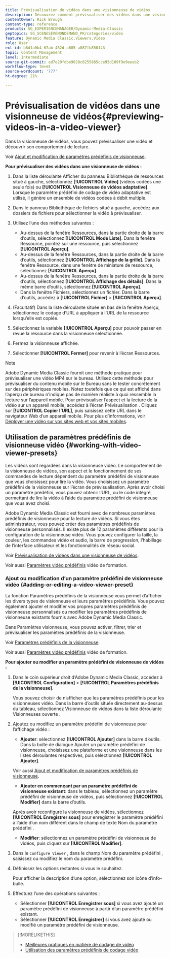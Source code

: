 ```yaml
---
title: Prévisualisation de vidéos dans une visionneuse de vidéos
description: Découvrez comment prévisualiser des vidéos dans une visionneuse de vidéos.
contentOwner: Rick Brough
content-type: reference
products: SG_EXPERIENCEMANAGER/Dynamic-Media-Classic
geptopics: SG_SCENESEVENONDEMAND_PK/categories/video
feature: Dynamic Media Classic,Viewers,Video
role: User
exl-id: b8d1a0b4-67ab-482d-a685-a087fb850143
topic: Content Management
level: Intermediate
source-git-commit: ad7e20fdbe9028c6255865cce95d109f9e9eeab2
workflow-type: tm+mt
source-wordcount: '777'
ht-degree: 21%

---
```


# Prévisualisation de vidéos dans une visionneuse de vidéos{#previewing-videos-in-a-video-viewer}

Dans la visionneuse de vidéos, vous pouvez prévisualiser une vidéo et découvrir son comportement de lecture.

Voir [Ajout et modification de paramètres prédéfinis de visionneuse](application-setup.md#adding_and_editing_viewer_presets).

**Pour prévisualiser des vidéos dans une visionneuse de vidéos :**

1. Dans la liste déroulante Afficher du panneau Bibliothèque de ressources situé à gauche, sélectionnez **[!UICONTROL Vidéo]** (vidéos codées une seule fois) ou **[!UICONTROL Visionneuse de vidéos adaptative]**. Lorsque le paramètre prédéfini de codage de vidéo adaptative est utilisé, il génère un ensemble de vidéos codées à débit multiple.
1. Dans le panneau Bibliothèque de fichiers situé à gauche, accédez aux dossiers de fichiers pour sélectionner la vidéo à prévisualiser.
1. Utilisez l’une des méthodes suivantes :

   * Au-dessus de la fenêtre Ressources, dans la partie droite de la barre d’outils, sélectionnez **[!UICONTROL Mode Liste]**. Dans la fenêtre Ressource, pointez sur une ressource, puis sélectionnez **[!UICONTROL Aperçu]**.
   * Au-dessus de la fenêtre Ressources, dans la partie droite de la barre d’outils, sélectionnez **[!UICONTROL Affichage de la grille]**. Dans la fenêtre Ressource, dans une fenêtre de miniature de ressource, sélectionnez **[!UICONTROL Aperçu]**.
   * Au-dessus de la fenêtre Ressources, dans la partie droite de la barre d’outils, sélectionnez **[!UICONTROL Affichage des détails]**. Dans la même barre d’outils, sélectionnez **[!UICONTROL Aperçu]**.
   * Dans la fenêtre Fichiers, sélectionnez un fichier. Dans la barre d’outils, accédez à **[!UICONTROL Fichier]** > **[!UICONTROL Aperçu]**.

1. (Facultatif) Dans la liste déroulante située en bas de la fenêtre Aperçu, sélectionnez le codage d’URL à appliquer à l’URL de la ressource lorsqu’elle est copiée.
1. Sélectionnez la variable **[!UICONTROL Aperçu]** pour pouvoir passer en revue la ressource dans la visionneuse sélectionnée.
1. Fermez la visionneuse affichée.
1. Sélectionner **[!UICONTROL Fermer]** pour revenir à l’écran Ressources.

>[!NOTE]
>
>Adobe Dynamic Media Classic fournit une méthode pratique pour prévisualiser une vidéo MP4 sur le bureau. Utilisez cette méthode pour prévisualiser du contenu mobile sur le Bureau sans le tester concrètement sur des périphériques mobiles. Notez toutefois que ce qui est affiché dans l’aperçu de bureau n’indique pas de manière réaliste à quoi ressemble la lecture sur l’appareil mobile. Pour prévisualiser l’aspect et la lecture de la vidéo sur un appareil mobile, accédez à l’écran Prévisualisation . Cliquez sur **[!UICONTROL Copier l’URL]**, puis saisissez cette URL dans le navigateur Web d’un appareil mobile. Pour plus d’informations, voir [Déployer une vidéo sur vos sites web et vos sites mobiles](deploying-video-websites-mobile-sites.md#deploying_video_to_your_websites_and_mobile_sites).

## Utilisation de paramètres prédéfinis de visionneuse vidéo {#working-with-video-viewer-presets}

Les vidéos sont regardées dans la visionneuse vidéo. Le comportement de la visionneuse de vidéos, son aspect et le fonctionnement de ses commandes de lecture dépendent du paramètre prédéfini de visionneuse que vous choisissez pour lire la vidéo. Vous choisissez un paramètre prédéfini de la visionneuse sur l’écran de prévisualisation. Après avoir choisi un paramètre prédéfini, vous pouvez obtenir l’URL, ou le code intégré, permettant de lire la vidéo à l’aide du paramètre prédéfini de visionneuse que vous avez choisi.

Adobe Dynamic Media Classic est fourni avec de nombreux paramètres prédéfinis de visionneuse pour la lecture de vidéos. Si vous êtes administrateur, vous pouvez créer des paramètres prédéfinis de visionneuse personnalisés. Il existe plus de 12 paramètres différents pour la configuration de la visionneuse vidéo. Vous pouvez configurer la taille, la couleur, les commandes vidéo et audio, la barre de progression, l’habillage de l’interface utilisateur et les fonctionnalités de réseau social.

Voir [Prévisualisation de vidéos dans une visionneuse de vidéos](previewing-videos-video-viewer.md#previewing_videos_in_a_video_viewer).

Voir aussi [Paramètres vidéo prédéfinis](https://s7d5.scene7.com/s7viewers/html5/VideoViewer.html?videoserverurl=https://s7d5.scene7.com/is/content/&amp;emailurl=https://s7d5.scene7.com/s7/emailFriend&amp;serverUrl=https://s7d5.scene7.com/is/image/&amp;config=Scene7SharedAssets/Universal_HTML5_Video&amp;contenturl=https://s7d5.scene7.com/skins/&amp;asset=S7tutorials/549_video-presets_converted%20renamed_Done-AVS) vidéo de formation.

### Ajout ou modification d’un paramètre prédéfini de visionneuse vidéo {#adding-or-editing-a-video-viewer-preset}

La fonction Paramètres prédéfinis de la visionneuse vous permet d’afficher les divers types de visionneuse et leurs paramètres prédéfinis. Vous pouvez également ajouter et modifier vos propres paramètres prédéfinis de visionneuse personnalisés ou modifier les paramètres prédéfinis de visionneuse existants fournis avec Adobe Dynamic Media Classic.

Dans Paramètres visionneuse, vous pouvez activer, filtrer, trier et prévisualiser les paramètres prédéfinis de la visionneuse.

Voir [Paramètres prédéfinis de la visionneuse](application-setup.md#viewer_presets).

Voir aussi [Paramètres vidéo prédéfinis](https://s7d5.scene7.com/s7viewers/html5/VideoViewer.html?videoserverurl=https://s7d5.scene7.com/is/content/&amp;emailurl=https://s7d5.scene7.com/s7/emailFriend&amp;serverUrl=https://s7d5.scene7.com/is/image/&amp;config=Scene7SharedAssets/Universal_HTML5_Video&amp;contenturl=https://s7d5.scene7.com/skins/&amp;asset=S7tutorials/549_video-presets_converted%20renamed_Done-AVS) vidéo de formation.

**Pour ajouter ou modifier un paramètre prédéfini de visionneuse de vidéos :**

1. Dans le coin supérieur droit d’Adobe Dynamic Media Classic, accédez à **[!UICONTROL Configuration]** > **[!UICONTROL Paramètres prédéfinis de la visionneuse]**.

   Vous pouvez choisir de n’afficher que les paramètres prédéfinis pour les visionneuses vidéo. Dans la barre d’outils située directement au-dessus du tableau, sélectionnez Visionneuse de vidéos dans la liste déroulante Visionneuses ouverte .

1. Ajoutez ou modifiez un paramètre prédéfini de visionneuse pour l’affichage vidéo :

   * **Ajouter**: sélectionnez **[!UICONTROL Ajouter]** dans la barre d’outils. Dans la boîte de dialogue Ajouter un paramètre prédéfini de visionneuse, choisissez une plateforme et une visionneuse dans les listes déroulantes respectives, puis sélectionnez **[!UICONTROL Ajouter]**.

   Voir aussi [Ajout et modification de paramètres prédéfinis de visionneuse](application-setup.md#adding_and_editing_viewer_presets).

   * **Ajouter en commençant par un paramètre prédéfini de visionneuse existant**: dans le tableau, sélectionnez un paramètre prédéfini de visionneuse de vidéos, puis sélectionnez **[!UICONTROL Modifier]** dans la barre d’outils.

   Après avoir reconfiguré la visionneuse de vidéos, sélectionnez **[!UICONTROL Enregistrer sous]** pour enregistrer le paramètre prédéfini à l’aide d’un nom différent dans le champ de texte Nom du paramètre prédéfini .

   * **Modifier**: sélectionnez un paramètre prédéfini de visionneuse de vidéos, puis cliquez sur **[!UICONTROL Modifier]**.

1. Dans le `Configure Viewer` , dans le champ Nom du paramètre prédéfini , saisissez ou modifiez le nom du paramètre prédéfini.
1. Définissez les options restantes si vous le souhaitez.

   Pour afficher la description d’une option, sélectionnez son icône d’info-bulle.

1. Effectuez l’une des opérations suivantes :

   * Sélectionner **[!UICONTROL Enregistrer sous]** si vous avez ajouté un paramètre prédéfini de visionneuse à partir d’un paramètre prédéfini existant.
   * Sélectionner **[!UICONTROL Enregistrer]** si vous avez ajouté ou modifié un paramètre prédéfini de visionneuse.

>[!MORELIKETHIS]
>
>* [Meilleures pratiques en matière de codage de vidéo](uploading-encoding-videos.md#best_practices_for_video_encoding)
>* [Utilisation des paramètres prédéfinis de codage vidéo](uploading-encoding-videos.md#working_with_video_encoding_presets)
